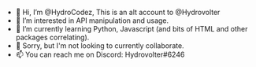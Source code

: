 - 👋 Hi, I’m @HydroCodez, This is an alt account to @Hydrovolter
- 👀 I’m interested in API manipulation and usage.
- 🌱 I’m currently learning Python, Javascript (and bits of HTML and other packages correlating).
- 💞️ Sorry, but I'm not looking to currently collaborate.
- 📫 You can reach me on Discord: Hydrovolter#6246

<!---
HydroCodez/HydroCodez is a ✨ special ✨ repository because its `README.md` (this file) appears on your GitHub profile.
You can click the Preview link to take a look at your changes.
--->
